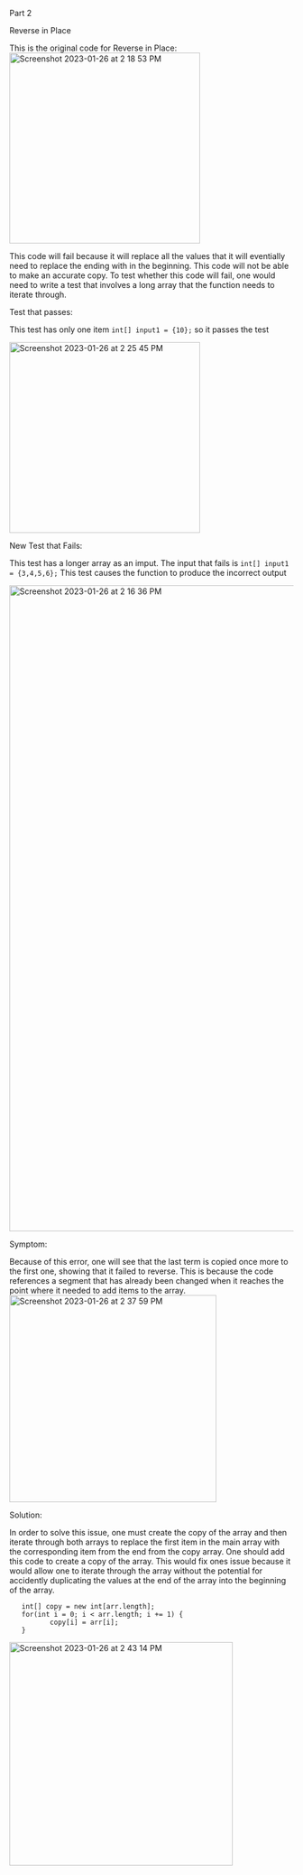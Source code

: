 
Part 2

Reverse in Place
<div></div>
This is the original code for Reverse in Place:
<img width="338" alt="Screenshot 2023-01-26 at 2 18 53 PM" src="https://user-images.githubusercontent.com/43663025/214963555-b18202c1-bd02-45c8-b54e-46ee15a918f6.png">

This code will fail because it will replace all the values that it will eventially need to replace the ending with in the beginning. This code will not be able to make an accurate copy. To test whether this code will fail, one would need to write a test that involves a long array that the function needs to iterate through.

<div></div>

Test that passes:

This test has only one item `int[] input1 = {10};` so it passes the test
<div></div>
<img width="338" alt="Screenshot 2023-01-26 at 2 25 45 PM" src="https://user-images.githubusercontent.com/43663025/214964670-61f4ae9e-aa60-48e9-88bd-af86c9a598de.png">


New Test that Fails:

This test has a longer array as an imput. The input that fails is `int[] input1 = {3,4,5,6};` This test causes the function to produce the incorrect output
<div></div>
<img width="1145" alt="Screenshot 2023-01-26 at 2 16 36 PM" src="https://user-images.githubusercontent.com/43663025/214963163-4c77ad99-e52f-473f-9f0f-706b90d9a758.png">

Symptom:

Because of this error, one will see that the last term is copied once more to the first one, showing that it failed to reverse. This is because the code references a segment that has already been changed when it reaches the point where it needed to add items to the array.
<img width="367" alt="Screenshot 2023-01-26 at 2 37 59 PM" src="https://user-images.githubusercontent.com/43663025/214966587-db56f86c-0758-428c-a154-74a9f4bd067b.png">

Solution:

In order to solve this issue, one must create the copy of the array and then iterate through both arrays to replace the first item in the main array with the corresponding item from the end from the copy array. One should add this code to create a copy of the array. This would fix ones issue because it would allow one to iterate through the array without the potential for accidently duplicating the values at the end of the array into the beginning of the array.

       int[] copy = new int[arr.length];
       for(int i = 0; i < arr.length; i += 1) {
              copy[i] = arr[i];
       }
 
<div></div>
<img width="396" alt="Screenshot 2023-01-26 at 2 43 14 PM" src="https://user-images.githubusercontent.com/43663025/214967368-f7734e2b-330a-4ef4-93ef-42f41576968a.png">
